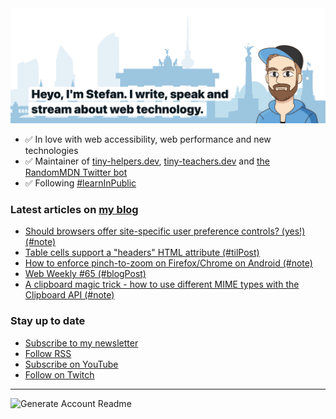 <img alt="Heyo, I'm Stefan. I write and speak about web technology." src="https://raw.githubusercontent.com/stefanjudis/stefanjudis/main/screenshot.png">

- ✅ In love with web accessibility, web performance and new technologies
- ✅ Maintainer of [tiny-helpers.dev](https://tiny-helpers.dev), [tiny-teachers.dev](https://tiny-teachers.dev/) and [the RandomMDN Twitter bot](https://twitter.com/randomMDN)
- ✅ Following [#learnInPublic](https://www.stefanjudis.com/today-i-learned/)
### Latest articles on [my blog](https://www.stefanjudis.com)

<!-- BLOG-POST-LIST:START -->
- [Should browsers offer site-specific user preference controls? &lpar;yes!&rpar; &lpar;#note&rpar;](https://www.stefanjudis.com/notes/should-browsers-offer-per-site-user-preferences/)
- [Table cells support a &quot;headers&quot; HTML attribute &lpar;#tilPost&rpar;](https://www.stefanjudis.com/today-i-learned/table-cells-support-a-headers-html-attribute/)
- [How to enforce pinch-to-zoom on Firefox/Chrome on Android &lpar;#note&rpar;](https://www.stefanjudis.com/notes/how-to-enforce-pinch-to-zoom-on-firefox-chrome-on-android/)
- [Web Weekly #65 &lpar;#blogPost&rpar;](https://www.stefanjudis.com/blog/web-weekly-65/)
- [A clipboard magic trick - how to use different MIME types with the Clipboard API &lpar;#note&rpar;](https://www.stefanjudis.com/notes/a-clipboard-magic-trick-how-to-use-different-mime-types-with-the-clipboard/)
<!-- BLOG-POST-LIST:END -->

### Stay up to date

- [Subscribe to my newsletter](https://www.stefanjudis.com/newsletter/)
- [Follow RSS](https://www.stefanjudis.com/feeds/)
- [Subscribe on YouTube](https://youtube.com/c/stefanjudis)
- [Follow on Twitch](https://www.twitch.tv/stefanjudis)

---

![Generate Account Readme](https://github.com/stefanjudis/stefanjudis/workflows/Generate%20Account%20Readme/badge.svg)
